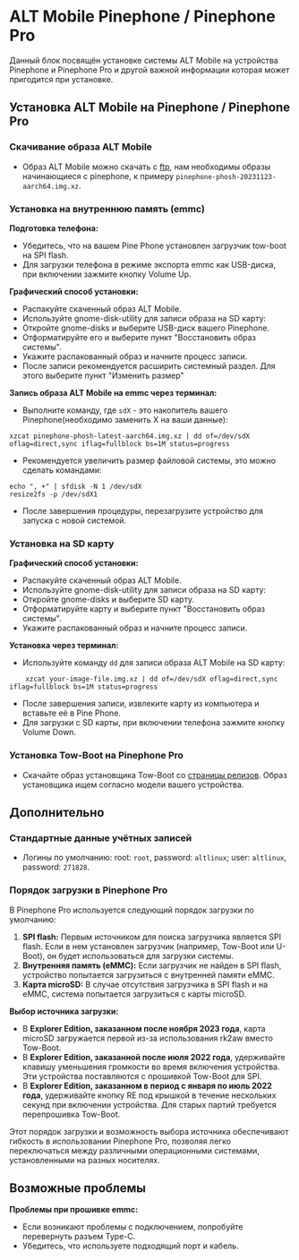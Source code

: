 # ALT Mobile Pinephone / Pinephone Pro

Данный блок посвящён установке системы ALT Mobile на устройства
Pinephone и Pinephone Pro и другой важной информации которая может пригодится при установке.

## Установка ALT Mobile на Pinephone / Pinephone Pro


### Скачивание образа ALT Mobile

- Образ ALT Mobile можно скачать c
    [ftp](http://beta.altlinux.org/mobile/latest/), нам
    необходимы образы начинающиеся с pinephone, к примеру
    `pinephone-phosh-20231123-aarch64.img.xz`.

### Установка на внутреннюю память (emmc)

**Подготовка телефона:**

- Убедитесь, что на вашем Pine Phone установлен загрузчик tow-boot на
    SPI flash.
- Для загрузки телефона в режиме экспорта emmc как USB-диска, при
    включении зажмите кнопку Volume Up.

**Графический способ установки:**

- Распакуйте скаченный образ ALT Mobile.
- Используйте gnome-disk-utility для записи образа на SD карту:
- Откройте gnome-disks и выберите USB-диск вашего Pinephone.
- Отформатируйте его и выберите пункт "Восстановить образ системы".
 - Укажите распакованный образ и начните процесс записи.
 - После записи рекомендуется расширить системный раздел. Для этого выберите пункт "Изменить размер"

**Запись образа ALT Mobile на emmc через терминал:**

- Выполните команду, где `sdX` - это накопитель вашего
    Pinephone(необходимо заменить X на ваши данные):

```Shell
xzcat pinephone-phosh-latest-aarch64.img.xz | dd of=/dev/sdX oflag=direct,sync iflag=fullblock bs=1M status=progress
```
- Рекомендуется увеличить размер файловой системы, это можно сделать
    командами:

```
echo ", +" | sfdisk -N 1 /dev/sdX
resize2fs -p /dev/sdX1
```
- После завершения процедуры, перезагрузите устройство для запуска с
    новой системой.

### Установка на SD карту

**Графический способ установки:**

- Распакуйте скаченный образ ALT Mobile.
- Используйте gnome-disk-utility для записи образа на SD карту:
- Откройте gnome-disks и выберите SD карту.
- Отформатируйте карту и выберите пункт "Восстановить образ системы".
- Укажите распакованный образ и начните процесс записи.

**Установка через терминал:**

- Используйте команду `dd` для записи образа ALT Mobile на SD карту:
```Shell
    xzcat your-image-file.img.xz | dd of=/dev/sdX oflag=direct,sync iflag=fullblock bs=1M status=progress
```
- После завершения записи, извлеките карту из компьютера и вставьте её
    в Pine Phone.
- Для загрузки с SD карты, при включении телефона зажмите кнопку
    Volume Down.

### Установка Tow-Boot на Pinephone Pro

- Скачайте образ установщика Tow-Boot со [страницы
    релизов](https://github.com/Tow-Boot/Tow-Boot/releases/tag/release-2022.07-006). Образ установщика ищем согласно модели вашего устройства.

## Дополнительно

### Стандартные данные учётных записей

- Логины по умолчанию: root: `root`, password: `altlinux`; user: `altlinux`,
    password: `271828`.

### Порядок загрузки в Pinephone Pro

В Pinephone Pro используется следующий порядок загрузки по умолчанию:

1.  **SPI flash:** Первым источником для поиска загрузчика является SPI
    flash. Если в нем установлен загрузчик (например, Tow-Boot или
    U-Boot), он будет использоваться для загрузки системы.
2.  **Внутренняя память (eMMC):** Если загрузчик не найден в SPI flash,
    устройство попытается загрузиться с внутренней памяти eMMC.
3.  **Карта microSD:** В случае отсутствия загрузчика в SPI flash и на
    eMMC, система попытается загрузиться с карты microSD.

**Выбор источника загрузки:**

- В **Explorer Edition, заказанном после ноября 2023 года**, карта
    microSD загружается первой из-за использования rk2aw вместо
    Tow-Boot.
- В **Explorer Edition, заказанной после июля 2022 года**, удерживайте
    клавишу уменьшения громкости во время включения устройства. Эти
    устройства поставляются с прошивкой Tow-Boot для SPI.
- В **Explorer Edition, заказанном в период с января по июль 2022
    года**, удерживайте кнопку RE под крышкой в течение нескольких
    секунд при включении устройства. Для старых партий требуется
    перепрошивка Tow-Boot.

Этот порядок загрузки и возможность выбора источника обеспечивают
гибкость в использовании Pinephone Pro, позволяя легко переключаться
между различными операционными системами, установленными на разных
носителях.

## Возможные проблемы


**Проблемы при прошивке emmc:**

- Если возникают проблемы с подключением, попробуйте перевернуть
    разъем Type-C.
- Убедитесь, что используете подходящий порт и кабель. 
